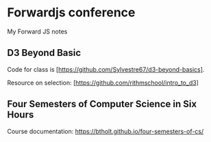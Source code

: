 # Forwardjs conference
My Forward JS notes

## D3 Beyond Basic
Code for class is [https://github.com/Sylvestre67/d3-beyond-basics].

Resource on selection: [https://github.com/rithmschool/intro_to_d3]

## Four Semesters of Computer Science in Six Hours

Course documentation: https://btholt.github.io/four-semesters-of-cs/

